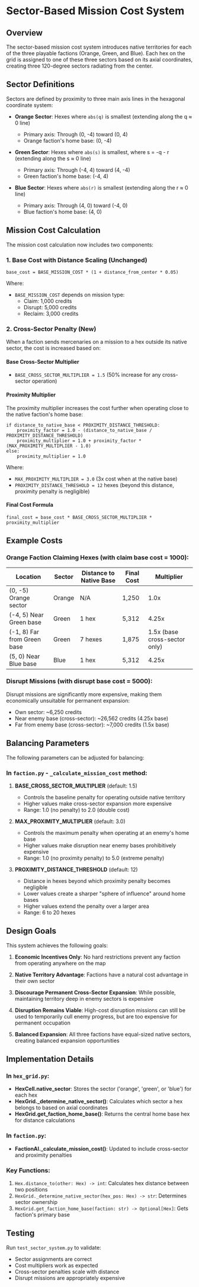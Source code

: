 # Sector-Based Mission Cost System

## Overview

The sector-based mission cost system introduces native territories for each of the three playable factions (Orange, Green, and Blue). Each hex on the grid is assigned to one of these three sectors based on its axial coordinates, creating three 120-degree sectors radiating from the center.

## Sector Definitions

Sectors are defined by proximity to three main axis lines in the hexagonal coordinate system:

- **Orange Sector**: Hexes where `abs(q)` is smallest (extending along the q ≈ 0 line)
  - Primary axis: Through (0, -4) toward (0, 4)
  - Orange faction's home base: (0, -4)

- **Green Sector**: Hexes where `abs(s)` is smallest, where s = -q - r (extending along the s ≈ 0 line)
  - Primary axis: Through (-4, 4) toward (4, -4)
  - Green faction's home base: (-4, 4)

- **Blue Sector**: Hexes where `abs(r)` is smallest (extending along the r ≈ 0 line)
  - Primary axis: Through (4, 0) toward (-4, 0)
  - Blue faction's home base: (4, 0)

## Mission Cost Calculation

The mission cost calculation now includes two components:

### 1. Base Cost with Distance Scaling (Unchanged)
```
base_cost = BASE_MISSION_COST * (1 + distance_from_center * 0.05)
```

Where:
- `BASE_MISSION_COST` depends on mission type:
  - Claim: 1,000 credits
  - Disrupt: 5,000 credits
  - Reclaim: 3,000 credits

### 2. Cross-Sector Penalty (New)

When a faction sends mercenaries on a mission to a hex outside its native sector, the cost is increased based on:

#### Base Cross-Sector Multiplier
- `BASE_CROSS_SECTOR_MULTIPLIER = 1.5` (50% increase for any cross-sector operation)

#### Proximity Multiplier
The proximity multiplier increases the cost further when operating close to the native faction's home base:

```
if distance_to_native_base < PROXIMITY_DISTANCE_THRESHOLD:
    proximity_factor = 1.0 - (distance_to_native_base / PROXIMITY_DISTANCE_THRESHOLD)
    proximity_multiplier = 1.0 + proximity_factor * (MAX_PROXIMITY_MULTIPLIER - 1.0)
else:
    proximity_multiplier = 1.0
```

Where:
- `MAX_PROXIMITY_MULTIPLIER = 3.0` (3x cost when at the native base)
- `PROXIMITY_DISTANCE_THRESHOLD = 12` hexes (beyond this distance, proximity penalty is negligible)

#### Final Cost Formula
```
final_cost = base_cost * BASE_CROSS_SECTOR_MULTIPLIER * proximity_multiplier
```

## Example Costs

### Orange Faction Claiming Hexes (with claim base cost = 1000):

| Location | Sector | Distance to Native Base | Final Cost | Multiplier |
|----------|--------|------------------------|------------|------------|
| (0, -5) Orange sector | Orange | N/A | 1,250 | 1.0x |
| (-4, 5) Near Green base | Green | 1 hex | 5,312 | 4.25x |
| (-1, 8) Far from Green base | Green | 7 hexes | 1,875 | 1.5x (base cross-sector only) |
| (5, 0) Near Blue base | Blue | 1 hex | 5,312 | 4.25x |

### Disrupt Missions (with disrupt base cost = 5000):

Disrupt missions are significantly more expensive, making them economically unsuitable for permanent expansion:

- Own sector: ~6,250 credits
- Near enemy base (cross-sector): ~26,562 credits (4.25x base)
- Far from enemy base (cross-sector): ~7,000 credits (1.5x base)

## Balancing Parameters

The following parameters can be adjusted for balancing:

### In `faction.py` - `_calculate_mission_cost` method:

1. **BASE_CROSS_SECTOR_MULTIPLIER** (default: 1.5)
   - Controls the baseline penalty for operating outside native territory
   - Higher values make cross-sector expansion more expensive
   - Range: 1.0 (no penalty) to 2.0 (double cost)

2. **MAX_PROXIMITY_MULTIPLIER** (default: 3.0)
   - Controls the maximum penalty when operating at an enemy's home base
   - Higher values make disruption near enemy bases prohibitively expensive
   - Range: 1.0 (no proximity penalty) to 5.0 (extreme penalty)

3. **PROXIMITY_DISTANCE_THRESHOLD** (default: 12)
   - Distance in hexes beyond which proximity penalty becomes negligible
   - Lower values create a sharper "sphere of influence" around home bases
   - Higher values extend the penalty over a larger area
   - Range: 6 to 20 hexes

## Design Goals

This system achieves the following goals:

1. **Economic Incentives Only**: No hard restrictions prevent any faction from operating anywhere on the map

2. **Native Territory Advantage**: Factions have a natural cost advantage in their own sector

3. **Discourage Permanent Cross-Sector Expansion**: While possible, maintaining territory deep in enemy sectors is expensive

4. **Disruption Remains Viable**: High-cost disruption missions can still be used to temporarily cull enemy progress, but are too expensive for permanent occupation

5. **Balanced Expansion**: All three factions have equal-sized native sectors, creating balanced expansion opportunities

## Implementation Details

### In `hex_grid.py`:

- **HexCell.native_sector**: Stores the sector ('orange', 'green', or 'blue') for each hex
- **HexGrid._determine_native_sector()**: Calculates which sector a hex belongs to based on axial coordinates
- **HexGrid.get_faction_home_base()**: Returns the central home base hex for distance calculations

### In `faction.py`:

- **FactionAI._calculate_mission_cost()**: Updated to include cross-sector and proximity penalties

### Key Functions:

1. `Hex.distance_to(other: Hex) -> int`: Calculates hex distance between two positions
2. `HexGrid._determine_native_sector(hex_pos: Hex) -> str`: Determines sector ownership
3. `HexGrid.get_faction_home_base(faction: str) -> Optional[Hex]`: Gets faction's primary base

## Testing

Run `test_sector_system.py` to validate:
- Sector assignments are correct
- Cost multipliers work as expected
- Cross-sector penalties scale with distance
- Disrupt missions are appropriately expensive
